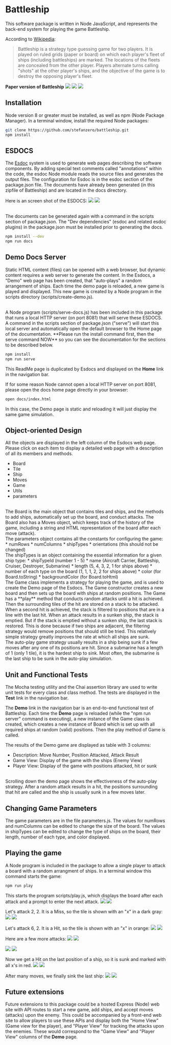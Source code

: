 # Battleship

This software package is written in Node JavaScript, and represents the 
back-end system for playing the game Battleship.

According to [Wikipedia](https://en.wikipedia.org/wiki/Battleship_%28game%29):

> Battleship is a strategy type guessing game 
>for two players. It is played on ruled grids (paper or board) on which 
>each player's fleet of ships (including battleships) are marked. The 
>locations of the fleets are concealed from the other player. Players 
>alternate turns calling "shots" at the other player's ships, and the 
>objective of the game is to destroy the opposing player's fleet.

**Paper version of Battleship**
![](https://en.wikipedia.org/wiki/File:Battleships_Paper_Game.svg)
![](docs/Battleships_Paper_Game.png)
![](http://localhost:8081/Battleships_Paper_Game.png)

## Installation

Node version 8 or greater must be installed, as well as npm (Node Package
Manager). In a terminal window, install the required Node packages:

```bash
git clone https://github.com/stefanzero/battleship.git
npm install
```

## ESDOCS

The [Esdoc](https://esdoc.org/) system is used to generate web pages 
describing the software components.  By adding special text comments 
called "annotations" within the code, the esdoc Node module reads 
the source files and generates the output files.  The configuration for
Esdoc is in the esdoc section of the package.json file.  The documents 
have already been generated (in this zipfile of Battleship) and are 
located in the docs directory.

Here is an screen shot of the ESDOCS:
![](docs/images/Battleship-home.png)
![](http://localhost:8081/images/Battleship-home.png)

<br />
The documents can be generated again with a command in the scripts 
section of package.json.  The "Dev dependencies" (esdoc and related
esdoc plugins) in the package.json must be installed prior to generating 
the docs.

```bash
npm install --dev
npm run docs
```

## Demo Docs Server

Static HTML content (files) can be opened with a web browser, but dynamic 
content requires a web server to generate the content.  In the Esdocs, a "Demo"
web page has been created, that "auto-plays" a random arrangement of 
ships.  Each time the demo page is reloaded, a new game is played and 
displayed. This new game is created by a Node program in the scripts 
directory (scripts/create-demo.js).

<br />
A Node program (scripts/serve-docs.js) has been included in this package that runs 
a local HTTP server (on port 8081) that will serve these ESDOCS.  A command 
in the scripts section of package.json ("serve") will start this local server and 
automatically open the default browser to the Home page of the documentation.
**Please run the install command first, then the serve command NOW**
so you can see the documentation for the sections to be described
below.

```bash
npm install
npm run serve
```

This ReadMe page is duplicated by Esdocs and displayed on the **Home**
link in the navigation bar.

If for some reason Node cannot open a local HTTP server on port 8081, please
open the docs home page directly in your browser:

```bash
open docs/index.html
```
In this case, the Demo page is static and reloading it will just display 
the same game simulation.

## Object-oriented Design

All the objects are displayed in the left column of the Esdocs web
page.  Please click on each item to display a detailed web page with 
a description of all its members and methods.

* Board
* Tile
* Ship
* Moves
* Game
* Utils
* parameters

<br />
The Board is the main object that contains tiles and ships, 
and the methods to add ships, automatically set up the board, 
and conduct attacks.  The Board also has a Moves object, which 
keeps track of the history of the game, including a string and 
HTML representation of the board after each move (attack).

<br />
The parameters object contains all the constants for configuring 
the game:
* numRows
* numColumns
* shipTypes
* orientations (this should not be changed)

<br />
The shipTypes is an object containing the essential information for
a given ship type:
* shipTypeId (number 1 - 5)
* name (Aircraft Carrier, Battleship, Cruiser, Destroyer, Submarine)
* length (5, 4, 3, 2, 1 for ships above)
* number of each type on the board (1, 1, 1, 2, 2 for ships above)
* color (for Board.toString)
* backgroundColor (for Board.toHtml)

<br />
The Game class implements a strategy for playing the game, and
is used to create the Demo page of the Esdocs.  The Game constructor
creates a new board and then sets up the board with ships at 
random positions.  The Game has a **play** method that conducts 
random attacks until a hit is achieved.  Then the surrounding 
tiles of the hit are stored on a stack to be  attacked.  

<br />
When a second hit is achieved, the stack is filtered to positions that 
are in a line with the last hit.  When an attack results in a sunken 
ship, the stack is emptied.  But if the stack is emptied without a
sunken ship, the last stack is restored. This is done because if 
two ships are adjacent, the filtering strategy would remove positions 
that should still be tried.  This relatively simple strategy greatly 
improves the rate at which all ships are sunk.  

<br />
The auto-play game strategy usually results in a ship being sunk if a 
few moves after any one of its positions are hit.  Since a submarine
has a length of 1 (only 1 tile), it is the hardest ship to sink.
Most often, the submarine is the last ship to be sunk in the auto-play 
simulation.

## Unit and Functional Tests

The Mocha testing utility and the Chai assertion library are used 
to write unit tests for every class and class method.  The tests 
are displayed in the **Test** link in the navigation bar.  

The **Demo** link in the navigation bar is an end-to-end functional 
test of Battleship.  Each time the **Demo** page is reloaded (while the
"npm run server" command is executing), a new 
instance of the Game class is created, which creates a new instance of
Board which is set up with all required ships at random (valid) 
positions.  Then the play method of Game is called.  

The results of the Demo game are displayed as table with 3 columns:
* Description: Move Number, Position Attacked, Attack Result
* Game View: Display of the game with the ships (Enemy View)
* Player View: Display of the game with positions attacked, hit or sunk

<br />
Scrolling down the demo page shows the effectiveness of the auto-play 
strategy.  After a random attack results in a hit, the positions surrounding 
that hit are called and the ship is usually sunk in a few moves later.

## Changing Game Parameters

The game parameters are in the file parameters.js.  The values for numRows 
and numColumns can be edited to change the size of the board.  The values 
in shipTypes can be edited to change the type of ships on the board, their 
length, number of each type, and color displayed.

## Playing the game

A Node program is included in the package to allow a single player to attack a
board with a random arrangment of ships.  In a terminal window this command
starts the game:

```bash
npm run play
```

This starts the program scripts/play.js, which displays the board after each
attack and a prompt to enter the next attack.
![](docs/images/Move0.png)
![](http://localhost:8081/images/Move0.png)

Let's attack 2, 2.
It is a Miss, so the tile is shown with an "x" in a dark gray:
![](docs/images/Move1.png)
![](http://localhost:8081/images/Move1.png)

Let's attack 6, 2.
It is a Hit, so the tile is shown with an "x" in orange:
![](docs/images/Move2.png)
![](http://localhost:8081/images/Move2.png)

Here are a few  more attacks:
![](docs/images/Move3.png)
![](http://localhost:8081/images/Move3.png)

![](docs/images/Move4.png)
![](http://localhost:8081/images/Move4.png)

Now we get a Hit on the last position of a ship, so it is 
sunk and marked with all x's in red.
![](docs/images/Move5.png)
![](http://localhost:8081/images/Move5.png)

After many moves, we finally sink the last ship:
![](docs/images/Move31.png)
![](http://localhost:8081/images/Move31.png)

## Future extensions

Future extensions to this package could be a hosted Express (Node) web site with
API routes to start a new game, add ships, and accept moves (attacks) upon the 
enemy.  This could be accompanied by a front-end web site to allow players to 
use these APIs and display both the "Home View"  (Game view for the player), and
"Player View" for tracking the attacks upon the enemies.  These would correspond 
to the "Game View" and "Player View" columns of the **Demo** page.




